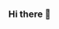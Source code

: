 ### Hi there 👋

<!--
**Abhi-sharma/Abhi-sharma** is a ✨ _special_ ✨ repository because its `README.md` (this file) appears on your GitHub profile.

I'm Abhishek, a Senior Software Engineer by profession with over 6+ years of experience and working with global teams across Europe, India, and the US.
Worked with startups and enterprise clients on complex web apps, hybrid mobile apps using a wide range of libraries and frameworks.
Developed products for industries such as eCommerce, FIntech, healthcare, communication, real estate, music and entertainment and adventure sports.

Skills
✓ Technologies: JavaScript, TypeScript, React, Redux, Thunk, PWA.
✓ JS Libraries: AngularJS/2/4/9+, React.
✓ CSS Libraries: Styled Components, SASS/SCSS, Bootstrap 4, Antd working knowledge.
✓ Module Bundler: Webpack, Grunt, Gulp.
✓ DevOps: Jenkins.
✓ Project Management Tools: Jira, GitHub and Atlassian Bitbucket.
✓ Package Manager Tools: NPM.
✓ Standards: Design Patterns, Agile, Web accessibility, W3C standards and Cross browser compatibility.
✓ Performance tools: Chrome Audit.

mailbox How to reach me
Email: abhisheks10march@gmail.com
Mobile: +919996614765
Stack OverFlow :- https://stackoverflow.com/users/3932773/abhishek
LinkedIn:- https://www.linkedin.com/in/abhishek-sharma-a5b157a9/

